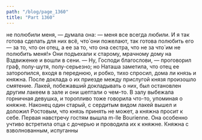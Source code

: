 ```yaml
---
path: "/blog/page_1360"
title: "Part 1360"
---
```


не полюбили меня, — думала она: — меня все всегда любили. И я так готова сделать для них всё, что̀ они пожелают, так готова полюбить его — за то, что он отец, а ее за то, что она сестра, что не за что́ им не полюбить меня!»
Они подъехали к старому, мрачному дому на Вздвиженке и вошли в сени.
— Ну, Господи благослови, — проговорил граф, полу-шутя, полу-серьезно; но Наташа заметила, что отец ее заторопился, входя в переднюю, и робко, тихо спросил, дома ли князь и княжна. После доклада о их приезде между прислугой князя произошло смятение. Лакей, побежавший докладывать о них, был остановлен другим лакеем в зале и они шептали о чем-то. В залу выбежала горничная девушка, и торопливо тоже говорила что-то, упоминая о княжне. Наконец один старый, с сердитым видом лакей вышел и доложил Ростовым, что князь принять не может, а княжна просит к себе. Первая навстречу гостям вышла m-lle Bourienne. Она особенно учтиво встретила отца с дочерью и проводила их к княжне. Княжна с взволнованным, испуганны
